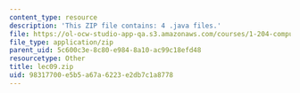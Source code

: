 ```yaml
---
content_type: resource
description: 'This ZIP file contains: 4 .java files.'
file: https://ol-ocw-studio-app-qa.s3.amazonaws.com/courses/1-204-computer-algorithms-in-systems-engineering-spring-2010/98317700e5b5a67a6223e2db7c1a8778_lec09.zip
file_type: application/zip
parent_uid: 5c600c3e-8c80-e984-8a10-ac99c18efd48
resourcetype: Other
title: lec09.zip
uid: 98317700-e5b5-a67a-6223-e2db7c1a8778
---
```

